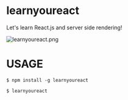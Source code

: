 learnyoureact
================

Let's learn React.js and server side rendering!

![learnyoureact.png](https://qiita-image-store.s3.amazonaws.com/0/45771/0deda475-d29e-c821-dc54-d71def367f6c.png "learnyoureact.png")


# USAGE
`$ npm install -g learnyoureact`

`$ learnyoureact`